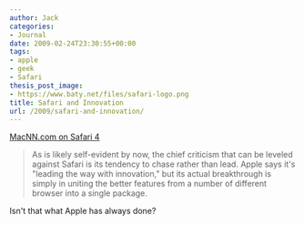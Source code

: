```yaml
---
author: Jack
categories:
- Journal
date: 2009-02-24T23:30:55+00:00
tags:
- apple
- geek
- Safari
thesis_post_image:
- https://www.baty.net/files/safari-logo.png
title: Safari and Innovation
url: /2009/safari-and-innovation/
---
```


[MacNN.com on Safari 4](http://www.macnn.com/reviews/safari-4-first-look-something-borrowed-3.html)

> As is likely self-evident by now, the chief criticism that can be leveled against Safari is its tendency to chase rather than lead. Apple says it's "leading the way with innovation," but its actual breakthrough is simply in uniting the better features from a number of different browser into a single package.

Isn't that what Apple has always done?